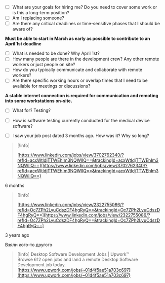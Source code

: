 - [ ] What are your goals for hiring me? Do you need to cover some work or is this a long-term position?
- [ ] Am I replacing someone?
- [ ] Are there any critical deadlines or time-sensitive phases that I should be aware of?

**Must be able to start in March as early as possible to contribute to an April 1st deadline**

- [ ] What is needed to be done? Why April 1st?
- [ ] How many people are there in the development crew? Any other remote workers or just people on site?
- [ ] How do you typically communicate and collaborate with remote workers?
- [ ] Are there specific working hours or overlap times that I need to be available for meetings or discussions?

**A stable internet connection is required for communication and remoting into some workstations on-site.**

- [ ] What for? Testing?
- [ ] How is software testing currently conducted for the medical device software?
- [ ] I saw your job post dated 3 months ago. How was it? Why so long?

  

  

> [!info]  
>  
> [https://www.linkedin.com/jobs/view/3702762340/?refId=acxWtIdjTTWEhIm3NQWlIQ==&trackingId=acxWtIdjTTWEhIm3NQWlIQ==](https://www.linkedin.com/jobs/view/3702762340/?refId=acxWtIdjTTWEhIm3NQWlIQ==&trackingId=acxWtIdjTTWEhIm3NQWlIQ==)  

6 months

  

> [!info]  
>  
> [https://www.linkedin.com/jobs/view/2322755086/?refId=Oc7ZPh2LyuCdszDF4hgRyQ==&trackingId=Oc7ZPh2LyuCdszDF4hgRyQ==](https://www.linkedin.com/jobs/view/2322755086/?refId=Oc7ZPh2LyuCdszDF4hgRyQ==&trackingId=Oc7ZPh2LyuCdszDF4hgRyQ==)  

3 years ago

Взяли кого-то другого

> [!info] Desktop Software Development Jobs | Upwork™  
> Browse 612 open jobs and land a remote Desktop Software Development job today.  
> [https://www.upwork.com/jobs/~01d4f5ae51a703c697](https://www.upwork.com/jobs/~01d4f5ae51a703c697)